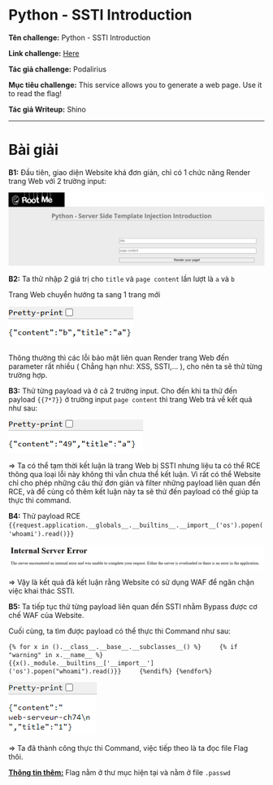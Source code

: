 # Python - SSTI Introduction

**Tên challenge:** Python - SSTI Introduction

**Link challenge:** [Here](https://www.root-me.org/en/Challenges/Web-Server/Python-Server-side-Template-Injection-Introduction)

**Tác giả challenge:** Podalirius

**Mục tiêu challenge:** This service allows you to generate a web page. Use it to read the flag!

**Tác giả Writeup:** Shino

---

# Bài giải

**B1:** Đầu tiên, giao diện Website khá đơn giản, chỉ có 1 chức năng Render trang Web với 2 trường input:

![alt text](./images/image.png)

**B2:** Ta thử nhập 2 giá trị cho `title` và `page content` lần lượt là `a` và `b`

Trang Web chuyển hướng ta sang 1 trang mới

![alt text](./images/image-1.png)

Thông thường thì các lỗi bảo mật liên quan Render trang Web đến parameter rất nhiều ( Chẳng hạn như: XSS, SSTI,... ), cho nên ta sẽ thử từng trường hợp.

**B3:** Thử từng payload và ở cả 2 trường input. Cho đến khi ta thử đến payload `{{7*7}}` ở trường input `page content` thì trang Web trả về kết quả như sau:

![alt text](./images/image-2.png)

=> Ta có thể tạm thời kết luận là trang Web bị SSTI nhưng liệu ta có thể RCE thông qua loại lỗi này không thì vẫn chưa thể kết luận. Vì rất có thể Website chỉ cho phép những câu thử đơn giản và filter những payload liên quan đến RCE, và để củng cố thêm kết luận này ta sẽ thử đến payload có thể giúp ta thực thi command.

**B4:** Thử payload RCE `{{request.application.__globals__.__builtins__.__import__('os').popen('whoami').read()}}`

![alt text](./images/image-3.png)

=> Vậy là kết quả đã kết luận rằng Website có sử dụng WAF để ngăn chặn việc khai thác SSTI.

**B5:** Ta tiếp tục thử từng payload liên quan đến SSTI nhằm Bypass được cơ chế WAF của Website.

Cuối cùng, ta tìm được payload có thể thực thi Command như sau:
```
{% for x in ().__class__.__base__.__subclasses__() %}     {% if "warning" in x.__name__ %}         {{x()._module.__builtins__['__import__']('os').popen("whoami").read()}}     {%endif%} {%endfor%}
```

![alt text](./images/image-4.png)

=> Ta đã thành công thực thi Command, việc tiếp theo là ta đọc file Flag thôi.

<u><b>Thông tin thêm:</b></u> Flag nằm ở thư mục hiện tại và nằm ở file `.passwd`